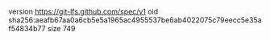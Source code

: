 version https://git-lfs.github.com/spec/v1
oid sha256:aeafb67aa0a6cb5e5a1965ac4955537be6ab4022075c79eecc5e35af54834b77
size 749
